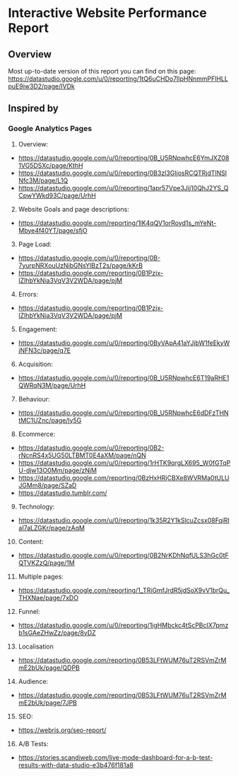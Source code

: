 # Interactive Website Performance Report

## Overview

Most up-to-date version of this report you can find on this page:
https://datastudio.google.com/u/0/reporting/1tQ6uCHDo7lIpHNnmmPFlHLLpuE9iw3D2/page/IVDk

## Inspired by

### Google Analytics Pages

1. Overview:

- https://datastudio.google.com/u/0/reporting/0B_U5RNpwhcE6YmJXZ081VG5DSXc/page/KthH
- https://datastudio.google.com/u/0/reporting/0B3zl3GIjosRCQTRjdTlNSlNfc3M/page/L1Q
- https://datastudio.google.com/u/0/reporting/1apr57Vpe3Jjj10QhJ2YS_QCpwYWkd93C/page/UrhH

2. Website Goals and page descriptions:

- https://datastudio.google.com/reporting/1lK4qQV1orRoyd1s_mYeNt-Mbye4f40YT/page/sfjO

3. Page Load:

- https://datastudio.google.com/u/0/reporting/0B-7yurpNRXouUzNibGNsYlBzT2s/page/kKrB
- https://datastudio.google.com/reporting/0B1Pzjx-lZIhbYkNia3VqV3V2WDA/page/pjM

4. Errors: 

- https://datastudio.google.com/reporting/0B1Pzjx-lZIhbYkNia3VqV3V2WDA/page/pjM

5. Engagement:

- https://datastudio.google.com/u/0/reporting/0ByVApA41aYJibW1feEkyWjNFN3c/page/q7E

6. Acquisition:

- https://datastudio.google.com/u/0/reporting/0B_U5RNpwhcE6T19aRHE1QWRqN3M/page/UrhH

7. Behaviour:

- https://datastudio.google.com/u/0/reporting/0B_U5RNpwhcE6dDFzTHNtMC1UZnc/page/ly5G

8. Ecommerce:

- https://datastudio.google.com/u/0/reporting/0B2-rNcnRS4x5UG50LTBMT0E4aXM/page/nQN
- https://datastudio.google.com/u/0/reporting/1rHTK9qrgLX695_W0fGTqPU-djw13O0Mm/page/zNjM
- https://datastudio.google.com/reporting/0BzHxHRjCBXe8WVRMa0tULUJGMm8/page/SZaD
- https://datastudio.tumblr.com/

9. Technology:

- https://datastudio.google.com/u/0/reporting/1k35R2Y1kSlcuZcsx08FqiRlaI7aLZGKr/page/zAqM

10. Content:

- https://datastudio.google.com/u/0/reporting/0B2NrKDhNqfULS3hGc0tFQTVKZzQ/page/1M

11. Multiple pages:

- https://datastudio.google.com/reporting/1_TRiGmfJrdR5jdSoX9vV1brQu_THXNae/page/7xDO

12. Funnel:

- https://datastudio.google.com/u/0/reporting/1igHMbckc4tScPBcIX7pmzb1sGAeZHwZz/page/8yDZ

13. Localisation 

- https://datastudio.google.com/reporting/0B53LFtWUM76uT2RSVmZrMmE2bUk/page/QDPB

14. Audience:

- https://datastudio.google.com/reporting/0B53LFtWUM76uT2RSVmZrMmE2bUk/page/7JPB

15. SEO:

- https://webris.org/seo-report/

16. A/B Tests:

- https://stories.scandiweb.com/live-mode-dashboard-for-a-b-test-results-with-data-studio-e3b476f181a8
